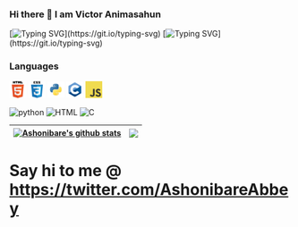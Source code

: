 ### Hi there 👋 I am Victor Animasahun

[![Typing SVG](https://readme-typing-svg.herokuapp.com?size=30&color=800080&center=true&multiline=true&width=800&lines=A+budding+Software+Engineer+and+Web+Developer.)](https://git.io/typing-svg)
[![Typing SVG](https://readme-typing-svg.herokuapp.com?size=30&color=800080&center=true&multiline=true&width=800&lines=Currently+honing+my+skills+at+@ALXAfrica.)](https://git.io/typing-svg)

### Languages
<code><img height="30" src="https://github.com/github/explore/blob/main/topics/html/html.png"></code>
<code><img height="30" src="https://github.com/github/explore/blob/main/topics/css/css.png"></code>
<code><img height="30" src="https://github.com/github/explore/blob/main/topics/python/python.png"></code>
<code><img height="30" src="https://github.com/github/explore/blob/main/topics/c/c.png"></code>
<code><img height="30" src="https://github.com/github/explore/blob/main/topics/javascript/javascript.png"></code>

![python](https://img.shields.io/badge/Python-FFEBCD?style=for-the-badge&logo=Python&logoColor=blue) ![HTML](https://img.shields.io/badge/HTML-808080?style=for-the-badge&logo=Python&logoColor=CD5C5C) ![C](https://img.shields.io/badge/C-ADD8E6?style=for-the-badge&logo=C&logoColor=White)

| <a href="https://github.com/Ashonibare/github-readme-stats"><img align="center" src="https://github-readme-stats.vercel.app/api?username=Ashonibare&show_icons=true&include_all_commits=true&theme=dark&count_private=true&hide_border=true&border_radius=2&hide=stars" alt="Ashonibare's github stats" /></a> | <a href="https://github.com/Ashonibare/github-readme-stats"><img align="center" src="https://github-readme-stats.vercel.app/api/top-langs/?username=Ashonibare&layout=compact&theme=dark&hide_border=true&hide=html,css" /></a> |
| ------------- | ------------- |

# Say hi to me @ https://twitter.com/AshonibareAbbey
